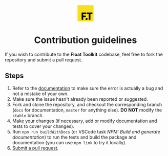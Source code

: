 <div align="center" style="margin-bottom: 0.5rem">
	<img src="https://raw.githubusercontent.com/float-toolkit/core/HEAD/media/ftlogo.svg" width="50" />
</div>

<h1 align="center">Contribution guidelines</h1>

If you wish to contribute to the **Float Toolkit** codebase, feel free to fork the repository and submit a pull request.

## Steps

1.  Refer to the [documentation](https://float-toolkit.web.app) to make sure the error is actually a bug and not a mistake of your own.
1.  Make sure the issue hasn't already been reported or suggested.
1.  Fork and clone the repository, and checkout the corresponding branch (`docs` for documentation, `master` for anything else). **DO NOT** modify the `stable` branch.
1.  Make your changes (if necessary, add or modify documentation and tests to cover your changes).
1.  Run `npm run buildWithDocs` (or VSCode task _NPM: Build and generate documentation_) to run the tests and build the package and documentation (you can use `npm link` to try it locally).
1.  [Submit a pull request](https://github.com/float-toolkit/core/compare).
